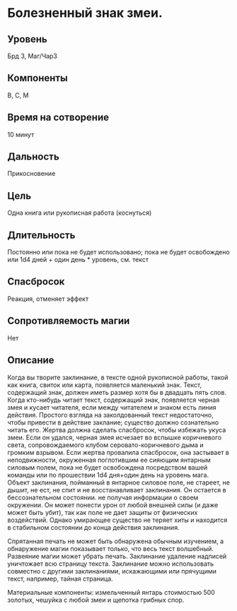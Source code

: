 # Болезненный знак змеи.

## Уровень
Брд 3, Маг/Чар3
## Компоненты
В, С, М
## Время на сотворение
10 минут
## Дальность
Прикосновение
## Цель
Одна книга или рукописная работа (коснуться)
## Длительность
Постоянно или пока не будет использовано; пока не будет освобождено или 1d4 дней + один день * уровень, см. текст
## Спасбросок
Реакция, отменяет эффект
## Сопротивляемость магии
Нет
## Описание
Когда вы творите заклинание, в тексте одной рукописной работы, такой как книга, свиток или карта, появляется маленький знак. Текст, содержащий знак, должен иметь размер хотя бы в двадцать пять слов. Когда кто-нибудь читает текст, содержащий знак, появляется черная змея и кусает читателя, если между читателем и знаком есть линия действия. Простого взгляда на заколдованный текст недостаточно, чтобы привести в действие заклание; существо должно сознательно читать его. Жертва должна сделать спасбросок, чтобы избежать укуса змеи. Если он удался, черная змея исчезает во вспышке коричневого света, сопровождаемого клубом серовато-коричневого дыма и громким взрывом. Если жертва провалила спасбросок, она застывает в неподвижности, окруженная поглотившим ее сияющим янтарным силовым полем, пока не будет освобождена посредством вашей команды или по прошествии 1d4 дня+один день на уровень мага. Объект заклинания, пойманный в янтарное силовое поле, не стареет, не дышит, не ест, не спит и не восстанавливает заклинания. Он остается в бессознательном состоянии. не получая информации о своем окружении. Он может понести урон от любой внешней силы (и даже может быть убит), так как поле не дает защиты от физических воздействий. Однако умирающее существо не теряет хиты и находится в стабильном состоянии до конца действия заклинания.

Спрятанная печать не может быть обнаружена обычным изучением, а обнаружение магии показывает только, что весь текст волшебный. Развеяние магии может убрать печать. Заклинание удаление надписей уничтожает всю страницу текста. Заклинание можно использовать совместно с другими заклинаниями, искажающими или прячущими текст, например, тайная страница.

Материальные компоненты: измельченный янтарь стоимостью 500 золотых, чешуйка с любой змеи и щепотка грибных спор.